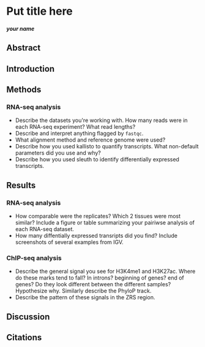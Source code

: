 # Put title here
##### your name

## Abstract

## Introduction

 
## Methods

### RNA-seq analysis
* Describe the datasets you're working with. How many reads were in each RNA-seq experiment? What read lengths?
* Describe and interpret anything flagged by `fastqc`.
* What alignment method and reference genome were used?
* Describe how you used kallisto to quantify transcripts. What non-default parameters did you use and why?
* Describe how you used sleuth to identify differentially expressed transcripts.

## Results

### RNA-seq analysis
* How comparable were the replicates? Which 2 tissues were most similar? Include a figure or table summarizing your pairiwse analysis of each RNA-seq dataset.
* How many diffentially expressed transripts did you find? Include screenshots of several examples from IGV.

### ChIP-seq analysis
* Describe the general signal you see for H3K4me1 and H3K27ac. Where do these marks tend to fall? In introns? beginning of genes? end of genes? Do they look different between the different samples? Hypothesize why. Similarly describe the PhyloP track.
* Describe the pattern of these signals in the ZRS region.

## Discussion


## Citations

